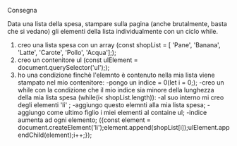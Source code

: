 Consegna

Data una lista della spesa, stampare sulla pagina (anche brutalmente, basta che si vedano) gli elementi della lista individualmente con un ciclo while.

1) creo una lista spesa con un array (const shopList = [ 'Pane', 'Banana', 'Latte', 'Carote', 'Pollo', 'Acqua'];);
2) creo un contenitore ul (const ulElement = document.querySelector('ul'););
3) ho una condizione finchè l'elemnto è contenuto nella mia lista viene stampato nel mio contenitore:
   -pongo un indice = 0(let i = 0;);
   -creo un while con la condizione che il mio indice sia minore della lunghezza della mia lista spesa (while(i< shopList.length)):
      -al suo interno mi creo degli elementi 'li' ;
      -aggiungo questo elemnti alla mia lista spesa;
      -aggiungo come ultimo figlio i miei elementi al containe ul;
      -indice aumenta ad ogni elemento;
      ({const element = document.createElement('li');element.append(shopList[i]);ulElement.appendChild(element);i++;});
